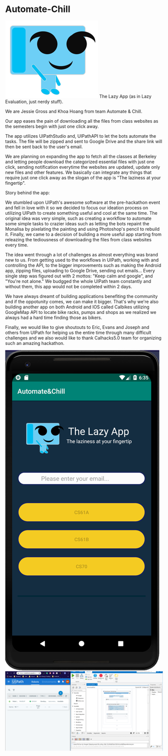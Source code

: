 # Automate-Chill

[![IMAGE ALT TEXT HERE](./logo.PNG)](https://www.youtube.com/watch?v=4lqnoykI7rk&feature=youtu.be)
The Lazy App (as in Lazy Evaluation, just nerdy stuff).

We are Jessie Gross and Khoa Hoang from team Automate & Chill.

Our app eases the pain of downloading all the files from class websites as the semesters begin with just one click away.

The app utilizes UIPathStudio and, UIPathAPI to let the bots automate the tasks. The file will be zipped and sent to Google Drive and the share link will then be sent back to the user's email.

We are planning on expanding the app to fetch all the classes at Berkeley and letting people download the categorized essential files with just one click, sending notification everytime the websites are updated, update only new files and other features. We basically can integrate any things that require just one click away as the slogan of the app is "The laziness at your fingertip".

Story behind the app:

We stumbled upon UIPath's awesome software at the pre-hackathon event and fell in love with it so we decided to focus our ideation process on utilizing UIPath to create something useful and cool at the same time. The original idea was very simple, such as creating a workflow to automate some simple tasks to crazier ideas such as letting the bots repaint the Monalisa by pixelating the painting and using Photoshop's pencil to rebuild it. Finally, we came to a decision of building a more useful app starting from releazing the tediousness of downloading the files from class websites every time.

The idea went through a lot of challenges as almost everything was brand new to us. From getting used to the workflows in UIPath, working with and controlling the API, to the bigger improvements such as making the Android app, zipping files, uploading to Google Drive, sending out emails... Every single step was figured out with 2 mottos: "Keep calm and google", and "You're not alone." We budgged the whole UIPath team constantly and without them, this app would not be completed within 2 days.

We have always dreamt of building applications benefiting the community and if the oppotunity comes, we can make it bigger. That's why we're also building another app on both Android and IOS called Calbikes utilizing GoogleMap API to locate bike racks, pumps and shops as we realized we always had a hard time finding those as bikers.

Finally, we would like to give shoutouts to Eric, Evans and Joseph and others from UIPath for helping us the entire time through many difficult challenges and we also would like to thank Calhacks5.0 team for organizing such an amazing hackathon.

[![IMAGE ALT TEXT HERE](./screenshot1.PNG)](https://www.youtube.com/watch?v=4lqnoykI7rk&feature=youtu.be)
[![IMAGE ALT TEXT HERE](./screenshot2.PNG)](https://www.youtube.com/watch?v=4lqnoykI7rk&feature=youtu.be)

